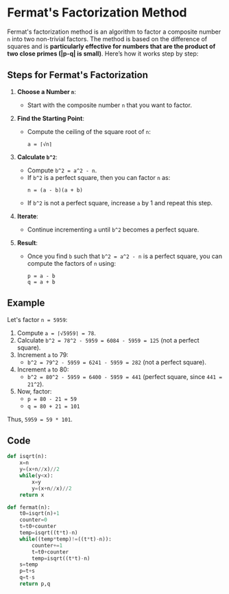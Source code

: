 # Fermat's Factorization Method

Fermat's factorization method is an algorithm to factor a composite number `n` into two non-trivial factors. The method is based on the difference of squares and is **particularly effective for numbers that are the product of two close primes (|p-q| is small)**. Here’s how it works step by step:

## Steps for Fermat's Factorization

1. **Choose a Number `n`**:
   - Start with the composite number `n` that you want to factor.

2. **Find the Starting Point**:
   - Compute the ceiling of the square root of `n`:
     ```
     a = ⌈√n⌉
     ```

3. **Calculate `b^2`**:
   - Compute `b^2 = a^2 - n`.
   - If `b^2` is a perfect square, then you can factor `n` as:
     ```
     n = (a - b)(a + b)
     ```
   - If `b^2` is not a perfect square, increase `a` by 1 and repeat this step.

4. **Iterate**:
   - Continue incrementing `a` until `b^2` becomes a perfect square.

5. **Result**:
   - Once you find `b` such that `b^2 = a^2 - n` is a perfect square, you can compute the factors of `n` using:
     ```
     p = a - b
     q = a + b
     ```

## Example

Let's factor `n = 5959`:

1. Compute `a = ⌈√5959⌉ = 78`.
2. Calculate `b^2 = 78^2 - 5959 = 6084 - 5959 = 125` (not a perfect square).
3. Increment `a` to 79:
   - `b^2 = 79^2 - 5959 = 6241 - 5959 = 282` (not a perfect square).
4. Increment `a` to 80:
   - `b^2 = 80^2 - 5959 = 6400 - 5959 = 441` (perfect square, since `441 = 21^2`).
5. Now, factor:
   - `p = 80 - 21 = 59`
   - `q = 80 + 21 = 101`

Thus, `5959 = 59 * 101`.

## Code

```python
def isqrt(n):
	x=n
	y=(x+n//x)//2
	while(y<x):
		x=y
		y=(x+n//x)//2
	return x

def fermat(n):
	t0=isqrt(n)+1
	counter=0
	t=t0+counter
	temp=isqrt((t*t)-n)
	while((temp*temp)!=((t*t)-n)):
		counter+=1
		t=t0+counter
		temp=isqrt((t*t)-n)
	s=temp
	p=t+s
	q=t-s
	return p,q

```